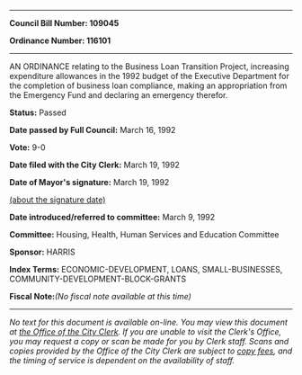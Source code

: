 

********

**Council Bill Number: 109045**
   
**Ordinance Number: 116101**
********

 AN ORDINANCE relating to the Business Loan Transition Project, increasing expenditure allowances in the 1992 budget of the Executive Department for the completion of business loan compliance, making an appropriation from the Emergency Fund and declaring an emergency therefor.

**Status:** Passed
   
**Date passed by Full Council:** March 16, 1992
   
**Vote:** 9-0
   
**Date filed with the City Clerk:** March 19, 1992
   
**Date of Mayor's signature:** March 19, 1992
   
[(about the signature date)](/~public/approvaldate.htm)
   
   
   
**Date introduced/referred to committee:** March 9, 1992
   
**Committee:** Housing, Health, Human Services and Education Committee
   
**Sponsor:** HARRIS
   
   
**Index Terms:** ECONOMIC-DEVELOPMENT, LOANS, SMALL-BUSINESSES, COMMUNITY-DEVELOPMENT-BLOCK-GRANTS

**Fiscal Note:**_(No fiscal note available at this time)_
********

_No text for this document is available on-line. You may view this document at [the Office of the City Clerk](http://www.seattle.gov/leg/clerk/contactUs.htm). If you are unable to visit the Clerk's Office, you may request a copy or scan be made for you by Clerk staff. Scans and copies provided by the Office of the City Clerk are subject to [copy fees](http://clerk.seattle.gov/~public/clerkfees.htm), and the timing of service is dependent on the availability of staff._

